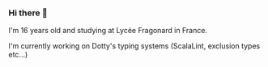 ### Hi there 👋

I'm 16 years old and studying at Lycée Fragonard in France.

I'm currently working on Dotty's typing systems (ScalaLint, exclusion types etc...)
